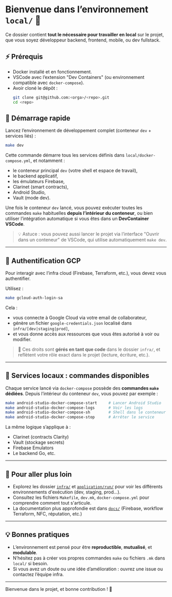# Bienvenue dans l’environnement `local/` 🧰

Ce dossier contient **tout le nécessaire pour travailler en local** sur le projet, que vous soyez développeur backend, frontend, mobile, ou dev fullstack.

## ⚡ Prérequis

- Docker installé et en fonctionnement.
- VSCode avec l’extension "Dev Containers" (ou environnement compatible avec `docker-compose`).
- Avoir cloné le dépôt :
  ```bash
  git clone git@github.com:<orga>/<repo>.git
  cd <repo>
  ```

## 🚀 Démarrage rapide

Lancez l’environnement de développement complet (conteneur `dev` + services liés) :

```bash
make dev
```

Cette commande démarre tous les services définis dans `local/docker-compose.yml`, et notamment :

- le conteneur principal `dev` (votre shell et espace de travail),
- le backend applicatif,
- les émulateurs Firebase,
- Clarinet (smart contracts),
- Android Studio,
- Vault (mode dev).

Une fois le conteneur `dev` lancé, vous pouvez exécuter toutes les commandes `make` habituelles **depuis l’intérieur du conteneur**, ou bien utiliser l’intégration automatique si vous êtes dans un **DevContainer VSCode**.

> 💡 Astuce : vous pouvez aussi lancer le projet via l’interface "Ouvrir dans un conteneur" de VSCode, qui utilise automatiquement `make dev`.

---

## 🔐 Authentification GCP

Pour interagir avec l’infra cloud (Firebase, Terraform, etc.), vous devez vous authentifier.

Utilisez :

```bash
make gcloud-auth-login-sa
```

Cela :

- vous connecte à Google Cloud via votre email de collaborateur,
- génère un fichier `google-credentials.json` localisé dans `infra/[dev|staging|prod]`,
- et vous donne accès aux ressources que vous êtes autorisé à voir ou modifier.

> 🧠 Ces droits sont **gérés en tant que code** dans le dossier `infra/`, et reflètent votre rôle exact dans le projet (lecture, écriture, etc.).

---

## 🧰 Services locaux : commandes disponibles

Chaque service lancé via `docker-compose` possède des **commandes `make` dédiées**. Depuis l’intérieur du conteneur `dev`, vous pouvez par exemple :

```bash
make android-studio-docker-compose-start     # Lancer Android Studio
make android-studio-docker-compose-logs      # Voir les logs
make android-studio-docker-compose-sh        # Shell dans le conteneur
make android-studio-docker-compose-stop      # Arrêter le service
```

La même logique s’applique à :

- Clarinet (contracts Clarity)
- Vault (stockage secrets)
- Firebase Emulators
- Le backend Go, etc.

---

## 🔎 Pour aller plus loin

- Explorez les dossier [`infra/`](../infra/) et [`application/run/`](../application/run/) pour voir les différents environnements d'exécution (dev, staging, prod…).
- Consultez les fichiers `Makefile`, `dev.mk`, `docker-compose.yml` pour comprendre comment tout s'articule.
- La documentation plus approfondie est dans [`docs/`](../docs/) (Firebase, workflow Terraform, NFC, réputation, etc.)

---

## 💡 Bonnes pratiques

- L’environnement est pensé pour être **reproductible**, **mutualisé**, et **modulable**.
- N’hésitez pas à créer vos propres commandes `make` ou fichiers `.mk` dans `local/` si besoin.
- Si vous avez un doute ou une idée d’amélioration : ouvrez une issue ou contactez l’équipe infra.

---

Bienvenue dans le projet, et bonne contribution ! 🚀
